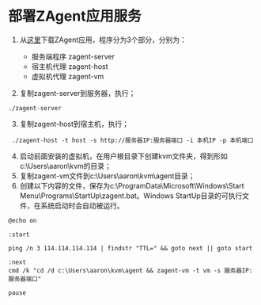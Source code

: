 # 部署ZAgent应用服务

1. 从[这里](https://github.com/easysoft/zagent/releases)下载ZAgent应用，程序分为3个部分，分别为：
   - 服务端程序 zagent-server
   - 宿主机代理 zagent-host
   - 虚拟机代理 zagent-vm

2. 复制zagent-server到服务器，执行；

  ```
  ./zagent-server
  ```

3. 复制zagent-host到宿主机，执行；

  ```
   ./zagent-host -t host -s http://服务器IP:服务器端口 -i 本机IP -p 本机端口
  ```

4. 启动前面安装的虚拟机，在用户根目录下创建kvm文件夹，得到形如c:\Users\aaron\kvm的目录；
5. 复制zagent-vm文件到c:\Users\aaron\kvm\agent目录；
6. 创建以下内容的文件，保存为c:\ProgramData\Microsoft\Windows\Start Menu\Programs\StartUp\zagent.bat。Windows StartUp目录的可执行文件，在系统启动时会自动被运行。

  ```
  @echo on
  
  :start
  
  ping /n 3 114.114.114.114 | findstr "TTL=" && goto next || goto start
  
  :next
  cmd /k "cd /d c:\Users\aaron\kvm\agent && zagent-vm -t vm -s 服务器IP:服务器端口"
  
  pause
  ```